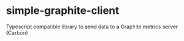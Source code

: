 # simple-graphite-client
Typescript compatible library to send data to a Graphite metrics server (Carbon)
